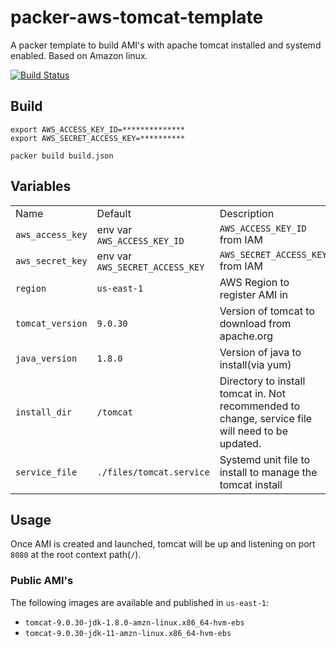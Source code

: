 # packer-aws-tomcat-template

A packer template to build AMI's with apache tomcat installed and systemd enabled. Based on Amazon linux.

[![Build Status](https://travis-ci.org/circa10a/packer-aws-tomcat-template.svg?branch=master)](https://travis-ci.org/circa10a/packer-aws-tomcat-template)

## Build

```shell
export AWS_ACCESS_KEY_ID=**************
export AWS_SECRET_ACCESS_KEY=**********

packer build build.json
```

## Variables

|                  |                                 |                                                                                                  |
|------------------|---------------------------------|--------------------------------------------------------------------------------------------------|
| Name             | Default                         | Description                                                                                      |
| `aws_access_key` | env var `AWS_ACCESS_KEY_ID`     | `AWS_ACCESS_KEY_ID` from IAM                                                                     |
| `aws_secret_key` | env var `AWS_SECRET_ACCESS_KEY` | `AWS_SECRET_ACCESS_KEY` from IAM                                                                 |
| `region`         | `us-east-1`                     | AWS Region to register AMI in                                                                    |
| `tomcat_version` | `9.0.30`                        | Version of tomcat to download from apache.org                                                    |
| `java_version`   | `1.8.0`                         | Version of java to install(via yum)                                                              |
| `install_dir`    | `/tomcat`                       | Directory to install tomcat in. Not recommended to change, service file will need to be updated. |
| `service_file`   | `./files/tomcat.service`        | Systemd unit file to install to manage the tomcat install                                        |

## Usage

Once AMI is created and launched, tomcat will be up and listening on port `8080` at the root context path(`/`).

### Public AMI's

The following images are available and published in `us-east-1`:

- `tomcat-9.0.30-jdk-1.8.0-amzn-linux.x86_64-hvm-ebs`
- `tomcat-9.0.30-jdk-11-amzn-linux.x86_64-hvm-ebs`
